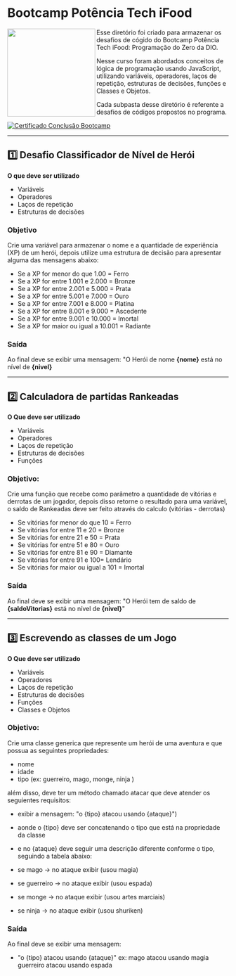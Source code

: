 # Bootcamp Potência Tech iFood


<img align="left" src="https://hermes.dio.me/tracks/9388e8d8-00d5-4007-a7c9-357324fe73fa.png" width="200">

Esse diretório foi criado para armazenar os desafios de cógido do Bootcamp Potência Tech iFood: Programação do Zero da DIO.

Nesse curso foram abordados conceitos de lógica de programação usando JavaScript, utilizando variáveis, operadores, laços de repetição, estruturas de decisões, funções e Classes e Objetos.

Cada subpasta desse diretório é referente a desafios de códigos propostos no programa.

[![Certificado Conclusão Bootcamp](https://img.shields.io/static/v1?label=CERTIFICADO&amp;message=POTENCIATECHIFOOD&amp;color=d1002a&amp;style=flat-square)](https://www.dio.me/certificate/3EA958D5/share)

<hr>

## 1️⃣ Desafio Classificador de Nível de Herói

**O que deve ser utilizado**

- Variáveis
- Operadores
- Laços de repetição
- Estruturas de decisões

### Objetivo

Crie uma variável para armazenar o nome e a quantidade de experiência (XP) de um herói, depois utilize uma estrutura de decisão para apresentar alguma das mensagens abaixo:

- Se a XP for menor do que 1.00 = Ferro
- Se a XP for entre 1.001 e 2.000 = Bronze
- Se a XP for entre 2.001 e 5.000 = Prata
- Se a XP for entre 5.001 e 7.000 = Ouro
- Se a XP for entre 7.001 e 8.000 = Platina
- Se a XP for entre 8.001 e 9.000 = Ascedente
- Se a XP for entre 9.001 e 10.000 = Imortal
- Se a XP for maior ou igual a 10.001 = Radiante

### Saída

Ao final deve se exibir uma mensagem:
"O Herói de nome **{nome}** está no nível de **{nivel}**

<hr>

## 2️⃣ Calculadora de partidas Rankeadas

**O Que deve ser utilizado**

- Variáveis
- Operadores
- Laços de repetição
- Estruturas de decisões
- Funções

### Objetivo:

Crie uma função que recebe como parâmetro a quantidade de vitórias e derrotas de um jogador,
depois disso retorne o resultado para uma variável, o saldo de Rankeadas deve ser feito através do calculo (vitórias - derrotas)

- Se vitórias for menor do que 10 = Ferro
- Se vitórias for entre 11 e 20 = Bronze
- Se vitórias for entre 21 e 50 = Prata
- Se vitórias for entre 51 e 80 = Ouro
- Se vitórias for entre 81 e 90 = Diamante
- Se vitórias for entre 91 e 100= Lendário
- Se vitórias for maior ou igual a 101 = Imortal

### Saída

Ao final deve se exibir uma mensagem:
"O Herói tem de saldo de **{saldoVitorias}** está no nível de **{nivel}**"

<hr>

## 3️⃣ Escrevendo as classes de um Jogo

**O Que deve ser utilizado**

- Variáveis
- Operadores
- Laços de repetição
- Estruturas de decisões
- Funções
- Classes e Objetos

### Objetivo:

Crie uma classe generica que represente um herói de uma aventura e que possua as seguintes propriedades:

- nome
- idade
- tipo (ex: guerreiro, mago, monge, ninja )

além disso, deve ter um método chamado atacar que deve atender os seguientes requisitos:

- exibir a mensagem: "o {tipo} atacou usando {ataque}")
- aonde o {tipo} deve ser concatenando o tipo que está na propriedade da classe
- e no {ataque} deve seguir uma descrição diferente conforme o tipo, seguindo a tabela abaixo:

- se mago -> no ataque exibir (usou magia)
- se guerreiro -> no ataque exibir (usou espada)
- se monge -> no ataque exibir (usou artes marciais)
- se ninja -> no ataque exibir (usou shuriken)

### Saída

Ao final deve se exibir uma mensagem:

- "o {tipo} atacou usando {ataque}"
  ex: mago atacou usando magia
  guerreiro atacou usando espada

